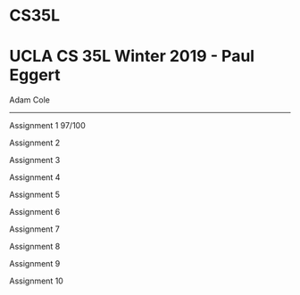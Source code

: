 # CS35L
# UCLA CS 35L Winter 2019 - Paul Eggert


Adam Cole

--------------------------------------

Assignment 1    97/100

Assignment 2

Assignment 3

Assignment 4

Assignment 5

Assignment 6

Assignment 7

Assignment 8

Assignment 9

Assignment 10
